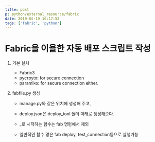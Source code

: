 ```yaml
---
title: post
p: python/external_resource/fabric
date: 2019-06-19 16:17:52
tags: ['fabric', 'python']
---
```

# Fabric을 이욜한 자동 배포 스크립트 작성

1. 기본 설치
    - Fabric3
    - pycrpyto: for secure connection
    - paramiko: for secure connection either.

1. fabfile.py 생성
    - manage.py와 같은 위치에 생성해 주고,
    - deploy.json은 deploy_tool 폴더 아래로 생성해준다.

    - _로 시작하는 함수는 fab 명령에서 제외
    - 일반적인 함수 명은 fab deploy, test_connection등으로 실행가능
